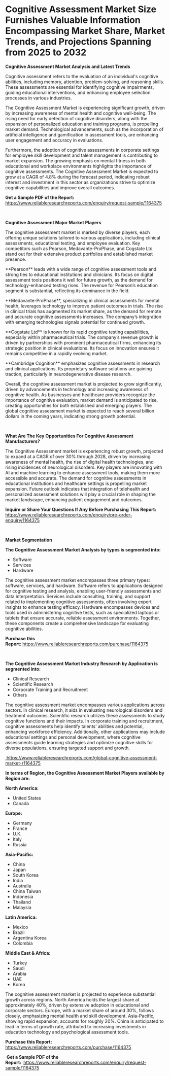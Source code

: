 <p><h1>Cognitive Assessment Market Size Furnishes Valuable Information Encompassing Market Share, Market Trends, and Projections Spanning from 2025 to 2032</h1></p><p><strong>Cognitive Assessment Market Analysis and Latest Trends</strong></p>
<p><p>Cognitive assessment refers to the evaluation of an individual's cognitive abilities, including memory, attention, problem-solving, and reasoning skills. These assessments are essential for identifying cognitive impairments, guiding educational interventions, and enhancing employee selection processes in various industries.</p><p>The Cognitive Assessment Market is experiencing significant growth, driven by increasing awareness of mental health and cognitive well-being. The rising need for early detection of cognitive disorders, along with the expansion of personalized education and training programs, is propelling market demand. Technological advancements, such as the incorporation of artificial intelligence and gamification in assessment tools, are enhancing user engagement and accuracy in evaluations.</p><p>Furthermore, the adoption of cognitive assessments in corporate settings for employee skill development and talent management is contributing to market expansion. The growing emphasis on mental fitness in both educational and workplace environments highlights the importance of cognitive assessments. The Cognitive Assessment Market is expected to grow at a CAGR of 4.8% during the forecast period, indicating robust interest and investment in this sector as organizations strive to optimize cognitive capabilities and improve overall outcomes.</p></p>
<p><strong>Get a Sample PDF of the Report:&nbsp;</strong> <a href="https://www.reliableresearchreports.com/enquiry/request-sample/1164375?utm_campaign=120&utm_medium=2&utm_source=Github&utm_content=ia&utm_term=12042025&utm_id=cognitive-assessment">https://www.reliableresearchreports.com/enquiry/request-sample/1164375</a></p>
<p>&nbsp;</p>
<p><strong>Cognitive Assessment Major Market Players</strong></p>
<p><p>The cognitive assessment market is marked by diverse players, each offering unique solutions tailored to various applications, including clinical assessments, educational testing, and employee evaluation. Key competitors such as Pearson, Medavante-ProPhase, and Cogstate Ltd stand out for their extensive product portfolios and established market presence.</p><p>**Pearson** leads with a wide range of cognitive assessment tools and strong ties to educational institutions and clinicians. Its focus on digital assessment tools positions it well for future growth, as the demand for technology-enhanced testing rises. The revenue for Pearson’s education segment is substantial, reflecting its dominance in the field.</p><p>**Medavante-ProPhase**, specializing in clinical assessments for mental health, leverages technology to improve patient outcomes in trials. The rise in clinical trials has augmented its market share, as the demand for remote and accurate cognitive assessments increases. The company’s integration with emerging technologies signals potential for continued growth.</p><p>**Cogstate Ltd** is known for its rapid cognitive testing capabilities, especially within pharmaceutical trials. The company’s revenue growth is driven by partnerships with prominent pharmaceutical firms, enhancing its strategic position in clinical evaluations. Its focus on innovation ensures it remains competitive in a rapidly evolving market.</p><p>**Cambridge Cognition** emphasizes cognitive assessments in research and clinical applications. Its proprietary software solutions are gaining traction, particularly in neurodegenerative disease research. </p><p>Overall, the cognitive assessment market is projected to grow significantly, driven by advancements in technology and increasing awareness of cognitive health. As businesses and healthcare providers recognize the importance of cognitive evaluation, market demand is anticipated to rise, creating opportunities for both established and emerging players. The global cognitive assessment market is expected to reach several billion dollars in the coming years, indicating strong growth potential.</p></p>
<p>&nbsp;</p>
<p><strong>What Are The Key Opportunities For Cognitive Assessment Manufacturers?</strong></p>
<p><p>The Cognitive Assessment market is experiencing robust growth, projected to expand at a CAGR of over 30% through 2028, driven by increasing awareness of mental health, the rise of digital health technologies, and rising incidences of neurological disorders. Key players are innovating with AI and machine learning to enhance assessment tools, making them more accessible and accurate. The demand for cognitive assessments in educational institutions and healthcare settings is propelling market expansion. Future outlook indicates that integration of telehealth and personalized assessment solutions will play a crucial role in shaping the market landscape, enhancing patient engagement and outcomes.</p></p>
<p><strong>Inquire or Share Your Questions If Any Before Purchasing This Report:</strong> <a href="https://www.reliableresearchreports.com/enquiry/pre-order-enquiry/1164375?utm_campaign=120&utm_medium=2&utm_source=Github&utm_content=ia&utm_term=12042025&utm_id=cognitive-assessment">https://www.reliableresearchreports.com/enquiry/pre-order-enquiry/1164375</a></p>
<p>&nbsp;</p>
<p><strong>Market Segmentation</strong></p>
<p><strong>The Cognitive Assessment Market Analysis by types is segmented into:</strong></p>
<p><ul><li>Software</li><li>Services</li><li>Hardware</li></ul></p>
<p><p>The cognitive assessment market encompasses three primary types: software, services, and hardware. Software refers to applications designed for cognitive testing and analysis, enabling user-friendly assessments and data interpretation. Services include consulting, training, and support related to implementing cognitive assessments, often involving expert insights to enhance testing efficacy. Hardware encompasses devices and tools used in administering cognitive tests, such as specialized laptops or tablets that ensure accurate, reliable assessment environments. Together, these components create a comprehensive landscape for evaluating cognitive abilities.</p></p>
<p><strong>Purchase this Report:&nbsp;</strong><a href="https://www.reliableresearchreports.com/purchase/1164375?utm_campaign=120&utm_medium=2&utm_source=Github&utm_content=ia&utm_term=12042025&utm_id=cognitive-assessment">https://www.reliableresearchreports.com/purchase/1164375</a></p>
<p>&nbsp;</p>
<p><strong>The Cognitive Assessment Market Industry Research by Application is segmented into:</strong></p>
<p><ul><li>Clinical Research</li><li>Scientific Research</li><li>Corporate Training and Recruitment</li><li>Others</li></ul></p>
<p><p>The cognitive assessment market encompasses various applications across sectors. In clinical research, it aids in evaluating neurological disorders and treatment outcomes. Scientific research utilizes these assessments to study cognitive functions and their impacts. In corporate training and recruitment, cognitive assessments help identify talents' abilities and potential, enhancing workforce efficiency. Additionally, other applications may include educational settings and personal development, where cognitive assessments guide learning strategies and optimize cognitive skills for diverse populations, ensuring targeted support and growth.</p></p>
<p><a href="https://www.reliableresearchreports.com/global-cognitive-assessment-market-r1164375?utm_campaign=120&utm_medium=2&utm_source=Github&utm_content=ia&utm_term=12042025&utm_id=cognitive-assessment">&nbsp;https://www.reliableresearchreports.com/global-cognitive-assessment-market-r1164375</a></p>
<p><strong>In terms of Region, the Cognitive Assessment Market Players available by Region are:</strong></p>
<p>
    <p> <strong> North America: </strong>
        <ul>
            <li>United States</li>
            <li>Canada</li>
        </ul>
        </p> 
    <p> <strong> Europe: </strong>
        <ul>
            <li>Germany</li>
            <li>France</li>
            <li>U.K.</li>
            <li>Italy</li>
            <li>Russia</li>
        </ul>
        </p> 
    <p> <strong> Asia-Pacific: </strong>
        <ul>
            <li>China</li>
            <li>Japan</li>
            <li>South Korea</li>
            <li>India</li>
            <li>Australia</li>
            <li>China Taiwan</li>
            <li>Indonesia</li>
            <li>Thailand</li>
            <li>Malaysia</li>
        </ul>
        </p> 
    <p> <strong> Latin America: </strong>
        <ul>
            <li>Mexico</li>
            <li>Brazil</li>
            <li>Argentina Korea</li>
            <li>Colombia</li>
        </ul>
        </p> 
    <p> <strong> Middle East & Africa: </strong>
        <ul>
            <li>Turkey</li>
            <li>Saudi</li>
            <li>Arabia</li>
            <li>UAE</li>
            <li>Korea</li>
        </ul>
    </p>
    </p>
<p><p>The cognitive assessment market is projected to experience substantial growth across regions. North America holds the largest share at approximately 40%, driven by extensive adoption in educational and corporate sectors. Europe, with a market share of around 30%, follows closely, emphasizing mental health and skill development. Asia-Pacific, showing rapid expansion, accounts for roughly 20%. China is anticipated to lead in terms of growth rate, attributed to increasing investments in education technology and psychological assessment tools.</p></p>
<p><strong>Purchase this Report: </strong><a href="https://www.reliableresearchreports.com/purchase/1164375?utm_campaign=120&utm_medium=2&utm_source=Github&utm_content=ia&utm_term=12042025&utm_id=cognitive-assessment">https://www.reliableresearchreports.com/purchase/1164375</a></p>
<p>&nbsp;<strong>Get a Sample PDF of the Report:&nbsp;&nbsp;</strong><a href="https://www.reliableresearchreports.com/enquiry/request-sample/1164375?utm_campaign=120&utm_medium=2&utm_source=Github&utm_content=ia&utm_term=12042025&utm_id=cognitive-assessment">https://www.reliableresearchreports.com/enquiry/request-sample/1164375</a></p>
<p><strong></strong></p>
<p><p></p><p></p><p></p></p>